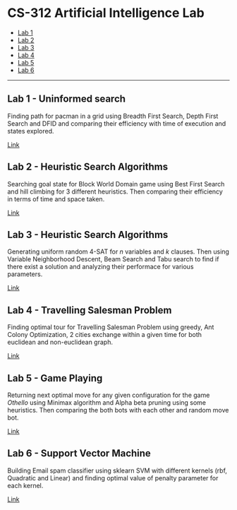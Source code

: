 CS-312 Artificial Intelligence Lab
=================================


- [Lab 1](#lab-1---uninformed-search)
- [Lab 2](#lab-2---heuristic-search-algorithms)
- [Lab 3](#lab-3---heuristic-search-algorithms)
- [Lab 4](#lab-4---travelling-salesman-problem)
- [Lab 5](#lab-5---game-playing)
- [Lab 6](#lab-6---support-vector-machine)

----------------------------------

## Lab 1 - Uninformed search 

Finding path for pacman in a grid using Breadth First Search, Depth First Search and DFID and comparing their efficiency with time of execution and states explored.

[Link](https://github.com/Arvind-kumar-M-08/AI-CS-312-lab/tree/main/Assignment%201)

## Lab 2 - Heuristic Search Algorithms

Searching goal state for Block World Domain game using Best First Search and hill climbing for 3 different heuristics. Then comparing their efficiency in terms of time and space taken.

[Link](https://github.com/Arvind-kumar-M-08/AI-CS-312-lab/tree/main/Assignment%202)

## Lab 3 - Heuristic Search Algorithms

Generating uniform random 4-SAT for *n* variables and *k* clauses. Then using Variable Neighborhood Descent, Beam Search and Tabu search to find if there exist a solution and analyzing their performace for various parameters.

[Link](https://github.com/Arvind-kumar-M-08/AI-CS-312-lab/tree/main/Assignment%203)

## Lab 4 - Travelling Salesman Problem

Finding optimal tour for Travelling Salesman Problem using greedy, Ant Colony Optimization, 2 cities exchange within a given time for both euclidean and non-euclidean graph.

[Link](https://github.com/Arvind-kumar-M-08/AI-CS-312-lab/tree/main/Assignment%204)

## Lab 5 - Game Playing

Returning next optimal move for any given configuration for the game *Othello* using Minimax algorithm and Alpha beta pruning using some heuristics. Then comparing the both bots with each other and random move bot.

[Link](https://github.com/Arvind-kumar-M-08/AI-CS-312-lab/tree/main/Assignment%205)

## Lab 6 - Support Vector Machine

Building Email spam classifier using sklearn SVM with different kernels (rbf, Quadratic and Linear) and finding optimal value of penalty parameter for each kernel.

[Link](https://github.com/Arvind-kumar-M-08/AI-CS-312-lab/tree/main/Assignment%206)
